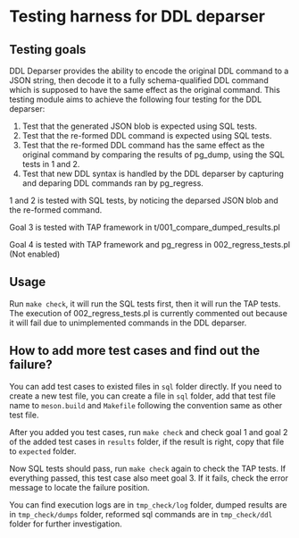 # Testing harness for DDL deparser

## Testing goals

DDL Deparser provides the ability to encode the original DDL command to a JSON string, then decode it to a fully schema-qualified DDL command which is supposed to have the same effect as the original command. This testing module aims to achieve the following four testing for the DDL deparser:

1. Test that the generated JSON blob is expected using SQL tests.
2. Test that the re-formed DDL command is expected using SQL tests.
3. Test	that the re-formed DDL command has the same effect as the original command
   by comparing	the results of pg_dump,	using the SQL tests in 1 and 2.
4. Test	that new DDL syntax is handled by the DDL deparser by capturing and deparing
   DDL commands	ran by pg_regress.

1 and 2 is tested with SQL tests, by noticing the deparsed JSON blob and the re-formed command.

Goal 3 is tested with TAP framework in t/001_compare_dumped_results.pl

Goal 4 is tested with TAP framework and pg_regress in 002_regress_tests.pl (Not enabled)

## Usage

Run `make check`, it will run the SQL tests first, then it will run the TAP tests. The execution of 002_regress_tests.pl is currently commented out because it will fail due to unimplemented commands in the DDL deparser.

## How to add more test cases and find out the failure?

You can add test cases to existed files in `sql` folder directly. If you need to create a new test file, you can create a file in `sql` folder, add that test file name to `meson.build` and `Makefile` following the convention same as other test file.

After you added you test cases, run `make check` and check goal 1 and goal 2 of the added test cases in `results` folder, if the result is right, copy that file to `expected` folder.

Now SQL tests should pass, run `make check` again to check the TAP tests. If everything passed, this test case also meet goal 3. If it fails, check the error message to locate the failure position. 

You can find execution logs are in `tmp_check/log` folder, dumped results are in `tmp_check/dumps` folder, reformed sql commands are in `tmp_check/ddl` folder for further investigation.






